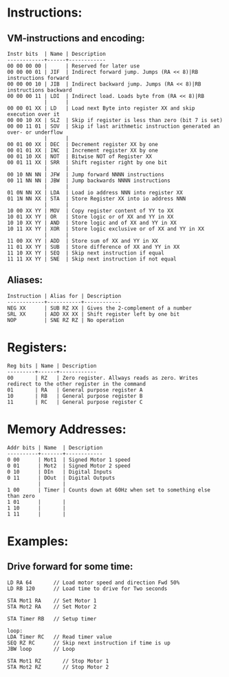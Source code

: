
Instructions:
=============

VM-instructions and encoding:
-----------------------------

    Instr bits  | Name | Description
    ------------+------+------------
    00 00 00 00 |      | Reserved for later use
    00 00 00 01 | JIF  | Indirect forward jump. Jumps (RA << 8)|RB instructions forward
    00 00 00 10 | JIB  | Indirect backward jump. Jumps (RA << 8)|RB instructions backward
    00 00 00 11 | LDI  | Indirect load. Loads byte from (RA << 8)|RB
                |      |
    00 00 01 XX | LD   | Load next Byte into register XX and skip execution over it
    00 00 10 XX | SLZ  | Skip if register is less than zero (bit 7 is set)
    00 00 11 01 | SOV  | Skip if last arithmetic instruction generated an over- or underflow
                |      |
    00 01 00 XX | DEC  | Decrement register XX by one
    00 01 01 XX | INC  | Increment register XX by one
    00 01 10 XX | NOT  | Bitwise NOT of Register XX
    00 01 11 XX | SRR  | Shift register right by one bit
                |      |
    00 10 NN NN | JFW  | Jump forward NNNN instructions
    00 11 NN NN | JBW  | Jump backwards NNNN instructions
                |      |
    01 0N NN XX | LDA  | Load io address NNN into register XX
    01 1N NN XX | STA  | Store Register XX into io address NNN
                |      |
    10 00 XX YY | MOV  | Copy register content of YY to XX
    10 01 XX YY | OR   | Store logic or of XX and YY in XX
    10 10 XX YY | AND  | Store logic and of XX and YY in XX
    10 11 XX YY | XOR  | Store logic exclusive or of XX and YY in XX
                |      |
    11 00 XX YY | ADD  | Store sum of XX and YY in XX
    11 01 XX YY | SUB  | Store difference of XX and YY in XX
    11 10 XX YY | SEQ  | Skip next instruction if equal
    11 11 XX YY | SNE  | Skip next instruction if not equal

Aliases:
--------

    Instruction | Alias for | Description
    ------------+-----------+------------
    NEG XX      | SUB RZ XX | Gives the 2-complement of a number
    SRL XX      | ADD XX XX | Shift register left by one bit
    NOP         | SNE RZ RZ | No operation

Registers:
==========

    Reg bits | Name | Description
    ---------+------+------------
    00       | RZ   | Zero register. Allways reads as zero. Writes redirect to the other register in the command
    01       | RA   | General purpose register A
    10       | RB   | General purpose register B
    11       | RC   | General purpose register C

Memory Addresses:
=================

    Addr bits | Name  | Description
    ----------+-------+------------
    0 00      | Mot1  | Signed Motor 1 speed
    0 01      | Mot2  | Signed Motor 2 speed
    0 10      | DIn   | Digital Inputs
    0 11      | DOut  | Digital Outputs
              |       |
    1 00      | Timer | Counts down at 60Hz when set to something else than zero
    1 01      |       |
    1 10      |       |
    1 11      |       |

Examples:
=========

Drive forward for some time:
----------------------------

    LD RA 64       // Load motor speed and direction Fwd 50%
    LD RB 120      // Load time to drive for Two seconds

    STA Mot1 RA    // Set Motor 1
    STA Mot2 RA    // Set Motor 2

    STA Timer RB   // Setup timer

    loop:
    LDA Timer RC   // Read timer value
    SEQ RZ RC      // Skip next instruction if time is up
    JBW loop       // Loop

    STA Mot1 RZ       // Stop Motor 1
    STA Mot2 RZ       // Stop Motor 2
